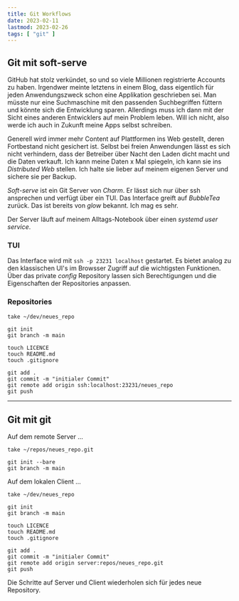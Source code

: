 ```yaml
---
title: Git Workflows
date: 2023-02-11
lastmod: 2023-02-26
tags: [ "git" ]
---
```


## Git mit soft-serve

GitHub hat stolz verkündet, so und so viele Millionen registrierte Accounts
zu haben. Irgendwer meinte letztens in einem Blog, dass eigentlich für
jeden Anwendungszweck schon eine Applikation geschrieben sei. Man müsste
nur eine Suchmaschine mit den passenden Suchbegriffen füttern und könnte
sich die Entwicklung sparen. Allerdings muss ich dann mit der Sicht eines
anderen Entwicklers auf mein Problem leben. Will ich nicht, also werde ich
auch in Zukunft meine Apps selbst schreiben.

Generell wird immer mehr Content auf Plattformen ins Web gestellt, deren 
Fortbestand nicht gesichert ist. Selbst bei freien Anwendungen lässt es 
sich nicht verhindern, dass der Betreiber über Nacht den Laden dicht macht 
und die Daten verkauft. Ich kann meine Daten x Mal spiegeln, ich kann sie 
ins _Distributed Web_ stellen. Ich halte sie lieber auf meinem eigenen 
Server und sichere sie per Backup.

_Soft-serve_ ist ein Git Server von _Charm_. Er lässt sich nur über ssh 
ansprechen und verfügt über ein TUI. Das Interface greift auf _BubbleTea_ 
zurück. Das ist bereits von _glow_ bekannt. Ich mag es sehr.

Der Server läuft auf meinem Alltags-Notebook über einen _systemd user 
service_.

### TUI

Das Interface wird mit ```ssh -p 23231 localhost``` gestartet. Es bietet 
analog zu den klassischen UI's im Browsser Zugriff auf die wichtigsten 
Funktionen. Über das private _config_ Repository lassen sich Berechtigungen 
und die Eigenschaften der Repositories anpassen.

### Repositories

    take ~/dev/neues_repo

    git init
    git branch -m main

    touch LICENCE
    touch README.md
    touch .gitignore

    git add .
    git commit -m "initialer Commit"
    git remote add origin ssh:localhost:23231/neues_repo
    git push

----

## Git mit git

Auf dem remote Server ...

    take ~/repos/neues_repo.git

    git init --bare
    git branch -m main

Auf dem lokalen Client ...

    take ~/dev/neues_repo

    git init
    git branch -m main

    touch LICENCE
    touch README.md
    touch .gitignore

    git add .
    git commit -m "initialer Commit"
    git remote add origin server:repos/neues_repo.git
    git push

Die Schritte auf Server und Client wiederholen sich für jedes neue Repository.

